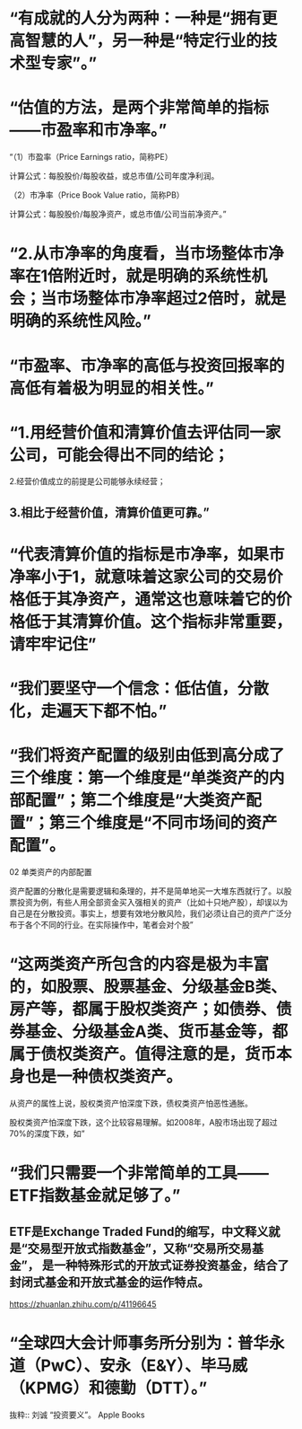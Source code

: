 # “有成就的人分为两种：一种是“拥有更高智慧的人”，另一种是“特定行业的技术型专家”。”

# “估值的方法，是两个非常简单的指标——市盈率和市净率。”

“（1）市盈率（Price Earnings ratio，简称PE）

计算公式：每股股价/每股收益，或总市值/公司年度净利润。

（2）市净率（Price Book Value ratio，简称PB）

计算公式：每股股价/每股净资产，或总市值/公司当前净资产。”

# “2.从市净率的角度看，当市场整体市净率在1倍附近时，就是明确的系统性机会；当市场整体市净率超过2倍时，就是明确的系统性风险。”

# “市盈率、市净率的高低与投资回报率的高低有着极为明显的相关性。”

# “1.用经营价值和清算价值去评估同一家公司，可能会得出不同的结论；

2.经营价值成立的前提是公司能够永续经营；

## 3.相比于经营价值，清算价值更可靠。”

# “代表清算价值的指标是市净率，如果市净率小于1，就意味着这家公司的交易价格低于其净资产，通常这也意味着它的价格低于其清算价值。这个指标非常重要，请牢牢记住”

# “我们要坚守一个信念：低估值，分散化，走遍天下都不怕。”

# “我们将资产配置的级别由低到高分成了三个维度：第一个维度是“单类资产的内部配置”；第二个维度是“大类资产配置”；第三个维度是“不同市场间的资产配置”。

02 单类资产的内部配置

资产配置的分散化是需要逻辑和条理的，并不是简单地买一大堆东西就行了。以股票投资为例，有些人用全部资金买入强相关的资产（比如十只地产股），却误以为自己是在分散投资。事实上，想要有效地分散风险，我们必须让自己的资产广泛分布于各个不同的行业。在实际操作中，笔者会对个股”

# “这两类资产所包含的内容是极为丰富的，如股票、股票基金、分级基金B类、房产等，都属于股权类资产；如债券、债券基金、分级基金A类、货币基金等，都属于债权类资产。值得注意的是，货币本身也是一种债权类资产。

从资产的属性上说，股权类资产怕深度下跌，债权类资产怕恶性通胀。

股权类资产怕深度下跌，这个比较容易理解。如2008年，A股市场出现了超过70%的深度下跌，如”

# “我们只需要一个非常简单的工具——ETF指数基金就足够了。”

## ETF是Exchange Traded Fund的缩写，中文释义就是“交易型开放式指数基金”，又称“交易所交易基金”， 是一种特殊形式的开放式证券投资基金，结合了封闭式基金和开放式基金的运作特点。
https://zhuanlan.zhihu.com/p/41196645

# “全球四大会计师事务所分别为：普华永道（PwC）、安永（E&Y）、毕马威（KPMG）和德勤（DTT）。”

抜粋:: 刘诚  “投资要义”。 Apple Books  




